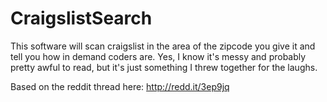 # CraigslistSearch
This software will scan craigslist in the area of the zipcode you give it and tell you how in demand coders are.
Yes, I know it's messy and probably pretty awful to read, but it's just something I threw together for the laughs.

Based on the reddit thread here: http://redd.it/3ep9jq
